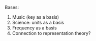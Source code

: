 Bases:
1. Music (key as a basis)
2. Science: units as a basis
3. Frequency as a basis
4. Connection to representation theory?